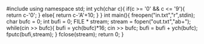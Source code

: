 #include<iostream>
using namespace std;
int ych(char c){
	if(c >= '0' && c <= '9'){
		return c-'0';
	}
	else{
		return c-'A'+10;
	}
}
int main(){
	freopen("in.txt","r",stdin);
	char bufc = 0;
	int bufi = 0;
	FILE * stream;
	stream = fopen("out.txt","ab+");
	while(cin >> bufc){
		bufi = ych(bufc)*16;
		cin >> bufc;
		bufi = bufi + ych(bufc);
		fputc(bufi,stream);
	}
	fclose(stream);
	return 0;
}

